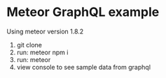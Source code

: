 # Meteor GraphQL example

Using meteor version 1.8.2
1. git clone
2. run: meteor npm i
3. run: meteor
4. view console to see sample data from graphql